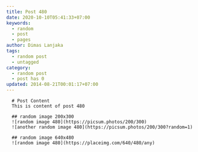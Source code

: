 ```yaml
---
title: Post 480
date: 2020-10-10T05:41:33+07:00
keywords:
  - random
  - post
  - pages
author: Dimas Lanjaka
tags:
  - random post
  - untagged
category:
  - random post
  - post has 0
updated: 2014-08-21T00:01:17+07:00
---
```


      # Post Content
      This is content of post 480

      ## random image 200x300
      ![random image 480](https://picsum.photos/200/300)
      ![another random image 480](https://picsum.photos/200/300?random=1)

      ## random image 640x480
      ![random image 480](https://placeimg.com/640/480/any)
      
